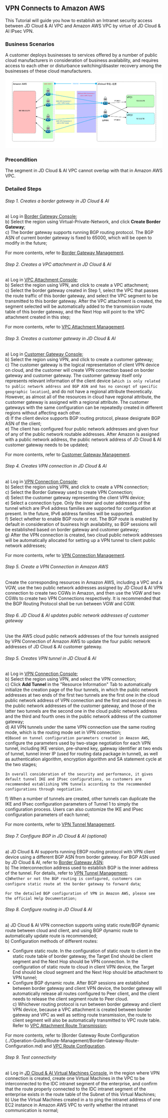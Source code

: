 ## VPN Connects to Amazon AWS
This Tutorial will guide you how to establish an Intranet security access between JD Cloud & AI VPC and Amazon AWS VPC by virtue of JD Cloud & AI IPsec VPN.

### Business Scenarios
A customer deploys businesses to services offered by a number of public cloud manufacturers in consideration of business availability, and requires access to each other or disturbance switching/disaster recovery among the businesses of these cloud manufacturers.<br />
![](../../../../image/Networking/VPN/Best-Practices/connection-with-amazon.png)

### Precondition
The segment in JD Cloud & AI VPC cannot overlap with that in Amazon AWS VPC.

### Detailed Steps
###### Step 1. Creates a border gateway in JD Cloud & AI

a) Log in [Border Gateway Console](https://cns-console.jdcloud.com/host/borderGateway/list);  <br />
b) Select the region using Virtual-Private-Network, and click **Create Border Gateway**;<br />
c) The border gateway supports running BGP routing protocol. The BGP ASN of current border gateway is fixed to 65000, which will be open to modify in the future;<br />

For more contents, refer to [Border Gateway Management](../Operation-Guide/Border-Gateway-Management/Border-Gateway-Configuration.md).

###### Step 2. Creates a VPC attachment in JD Cloud & AI 
a) Log in [VPC Attachment Console](https://cns-console.jdcloud.com/host/vpcAttachment/list);  <br />
b) Select the region using VPN, and click to create a VPC attachment;<br />
c) Select the border gateway created in Step 1, select the VPC that passes the route traffic of this border gateway, and select the VPC segment to be transmitted to this border gateway. After the VPC attachment is created, the segment selected will be automatically added to the transmission route table of this border gateway, and the Next Hop will point to the VPC attachment created in this step;<br />

For more contents, refer to [VPC Attachment Management](../Operation-Guide/Border-Gateway-Management/VPC-Attachment-Configuration.md).

###### Step 3. Creates a customer gateway in JD Cloud & AI 
a) Log in [Customer Gateway Console](https://cns-console.jdcloud.com/host/customerGateway/list);  <br />
b) Select the region using VPN, and click to create a customer gateway;<br />
c) The customer gateway is the logical representation of client VPN device on cloud, and the customer will create VPN connection based on border gateway and customer gateway. The customer gateway itself only represents relevant information of the client device (``which is only related to public network address and BGP ASN and has no concept of specific geographic location``), and do not have a regional attribute theoretically. However, as almost all of the resources in cloud have regional attribute, the customer gateway is assigned with a regional attribute. The customer gateways with the same configuration can be repeatedly created in different regions without affecting each other.<br />
d) If the client device supports BGP routing protocol, please designate BGP ASN of the client;<br />
e) The client has configured four public network addresses and given four of any of the public network routable addresses. After Amazon is assigned with a public network address, the public network address of JD Cloud & AI customer gateway needs to be updated;<br />

For more contents, refer to [Customer Gateway Management](../Operation-Guide/Customer-Gateway-Management/Customer-Gateway-Configuration.md).

###### Step 4. Creates VPN connection in JD Cloud & AI
a) Log in [VPN Connection Console](https://cns-console.jdcloud.com/host/vpnConnection/list);  <br />
b) Select the region using VPN, and click to create a VPN connection;<br />
c) Select the Border Gateway used to create VPN Connection;<br />
d) Select the customer gateway representing the client VPN device;<br />
e) Select a connection type. Only the inner and outer addresses of the tunnel which are IPv4 address families are supported for configuration at present. In the future, IPv6 address families will be supported.<br />
f) Select whether to enable BGP route or not. The BGP route is enabled by default in consideration of business high availability, so BGP sessions will be established based on border gateway and customer gateway;<br />
g) After the VPN connection is created, two cloud public network addresses will be automatically allocated for setting up a VPN tunnel to client public network addresses;<br />

For more contents, refer to [VPN Connection Management](../Operation-Guide/VPN-Connection-Management/VPN-Connection-Configuration.md).

###### Step 5. Create a VPN Connection in Amazon AWS
Create the corresponding resources in Amazon AWS, including a VPC and a VGW, use the two public network addresses assigned by JD Cloud & AI VPN connection to create two CGWs in Amazon, and then use the VGW and two CGWs to create two VPN Connections respectively. It is recommended that the BGP Routing Protocol shall be run between VGW and CGW.

###### Step 6. JD Cloud & AI updates public network addresses of customer gateway
Use the AWS cloud public network addresses of the four tunnels assigned by VPN Connection of Amazon AWS to update the four public network addresses of JD Cloud & AI customer gateway.

###### Step 5. Creates VPN tunnel in JD Cloud & AI
a) Log in [VPN Connection Console](https://cns-console.jdcloud.com/host/vpnConnection/list);  <br />
b) Select the region using VPN, and select the VPN connection;<br />
c) Click **Add Tunnel** in the "Resource Information" Tab to automatically initialize the creation page of the four tunnels, in which the public network addresses at two ends of the first two tunnels are the first one in the cloud public network address of VPN connection and the first and second ones in the public network addresses of the customer gateway, and those of the latter two tunnels are the second one in the cloud public network address and the third and fourth ones in the public network address of the customer gateway; <br />
d) All VPN tunnels under the same VPN connection use the same routing mode, which is the routing mode set in VPN connection;<br />
e)``Based on tunnel configuration parameters created in Amazon AWS``, configure the parameters used by two-stage negotiation for each VPN tunnel, including IKE version, pre-shared key, gateway identifier at two ends of tunnel, tunnel inner IP (used for routing data package in tunnel), as well as authentication algorithm, encryption algorithm and SA statement cycle at the two stages;<br />
```
In overall consideration of the security and performance, it gives default tunnel IKE and IPsec configurations, so customers are recommended establishing VPN tunnels according to the recommended configurations through negotiation.
```
f) When a number of tunnels are created, other tunnels can duplicate the IKE and IPsec configuration parameters of Tunnel 1 to simply the configuration process. Users can also customize the IKE and IPsec configuration parameters of each tunnel;<br />

For more contents, refer to [VPN Tunnel Management](../Operation-Guide/VPN-Connection-Management/VPN-Tunnel-Configuration.md).

###### Step 7. Configure BGP in JD Cloud & AI (optional)
a) JD Cloud & AI supports running EBGP routing protocol with VPN client device using a different BGP ASN from border gateway. For BGP ASN used by JD Cloud & AI, refer to [Border Gateway ASN](../Operation-Guide/Border-Gateway-Management/Border-Gateway-Configuration.md);<br />
b) The interconnection address used to establish BGP is the inner address of the tunnel. For details, refer to [VPN Tunnel Management](../Operation-Guide/VPN-Connection-Management/VPN-Tunnel-Configuration.md);<br />
c)``Whether or not the BGP routing is configured, customers can configure static route at the border gateway to forward data``;<br />

```
For the detailed BGP configuration of VPN in Amazon AWS, please see the official Help Documentation;
```

###### Step 8. Configure routing in JD Cloud & AI
a) JD Cloud & AI VPN connection supports using static route/BGP dynamic route between cloud and client, and using BGP dynamic route to automatically update route is recommended;<br />
b) Configuration methods of different routes:<br />
  * Configure static route. In the configuration of static route to client in the static route table of border gateway, the Target End should be client segment and the Next Hop should be VPN connection. In the configuration of static route to cloud in client VPN device, the Target End should be cloud segment and the Next Hop should be attachment to VPN tunnel;<br />
  * Configure BGP dynamic route. After BGP sessions are established between border gateway and client VPN device, the border gateway will automatically release all routes configured to Peer client, and the client needs to release the client segment route to Peer cloud.<br />
c) Whichever routing protocol is run between border gateway and client VPN device, because a VPC attachment is created between border gateway and VPC as well as setting route transmission, the route to client segment will also be automatically transmitted to VPC route table. Refer to [VPC Attachment Route Transmission](https://docs.jdcloud.com/en/direct-connection/vpc-interface-features);<br />

For more contents, refer to [Border Gateway Route Configuration (../Operation-Guide/Route-Management/Border-Gateway-Route-Configuration.md) and [VPC Route Configuration](../Operation-Guide/Route-Management/VPC-Route-Configuration.md).

###### Step 9. Test connectivity
a) Log in [JD Cloud & AI Virtual Machines Console](https://cns-console.jdcloud.com/host/compute/list), in the region where VPN connection is created, create one Virtual Machines in the VPC to be interconnected to the IDC intranet segment of the enterprise, and confirm that the route properly connected to the IDC intranet segment of the enterprise exists in the route table of the Subnet of this Virtual Machines;  <br />
b) Use the Virtual Machines created in a to ping the intranet address of one EC2 instance in Amazon AWS VPC to verify whether the intranet communication is normal;<br />

